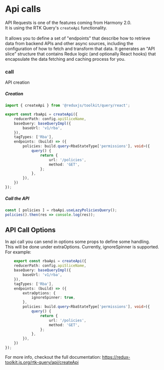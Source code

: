 # Api calls


API Requests is one of the features coming from Harmony 2.0.<br/>
It is using the RTK Query's `createApi` functionality.<br/><br/>
It allows you to define a set of "endpoints" that describe how to retrieve data from backend APIs and other async sources, including the configuration of how to fetch and transform that data. It generates an "API slice" structure that contains Redux logic (and optionally React hooks) that encapsulate the data fetching and caching process for you.

### call
API creation 

##### Creation

``` typescript
import { createApi } from '@reduxjs/toolkit/query/react';

export const rbaApi = createApi({
	reducerPath: config.apiSliceName,
	baseQuery: baseQueryImpl({
		baseUrl: 'v1/rba',
	}),
	tagTypes: ['Rba'],
	endpoints: (build) => ({
		policies: build.query<RbaStateType['permissions'], void>({
			query() {
				return {
					url: '/policies',
					method: 'GET',
				};
			},
		}),
	})
});

```

##### Call the API

````typescript
const [ policies ] = rbaApi.useLazyPoliciesQuery();
policies().then(res => console.log(res));
````

## API Call Options

In api call you can send in options some props to define some handling. This will be done under extraOptions. Currently, ignoreSpinner is supported. For example:
```typescript
    export const rbaApi = createApi({
	reducerPath: config.apiSliceName,
	baseQuery: baseQueryImpl({
		baseUrl: 'v1/rba',
	}),
	tagTypes: ['Rba'],
	endpoints: (build) => ({
	    extraOptions: {
            ignoreSpinner: true,
        },
		policies: build.query<RbaStateType['permissions'], void>({
			query() {
				return {
					url: '/policies',
					method: 'GET',
				};
			},
		}),
	})
});
```


For more info, checkout the full documentation:
https://redux-toolkit.js.org/rtk-query/api/createApi 
